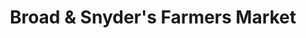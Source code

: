 ---
title: "Broad & Snyder's Farmers Market"
url: /philadelphia/broad-and-snyders-farmers-market/
shop: farm
---